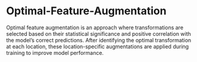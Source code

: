 # Optimal-Feature-Augmentation
Optimal feature augmentation is an approach where transformations are selected based on their statistical significance and positive correlation with the model’s correct predictions. After identifying the optimal transformation at each location, these location-specific augmentations are applied during training to improve model performance.

